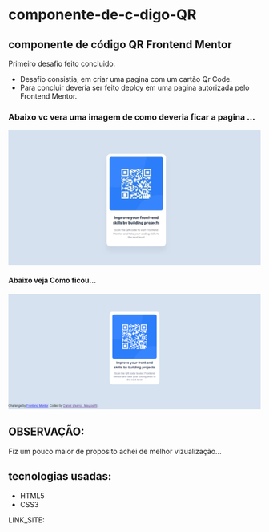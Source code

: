 # componente-de-c-digo-QR
## componente de código QR Frontend Mentor

Primeiro desafio feito concluido.
* Desafio consistia, em criar uma pagina com um cartão Qr Code.
* Para concluir deveria ser feito deploy em uma pagina autorizada pelo Frontend Mentor.
  
 ### Abaixo vc vera uma imagem de como deveria ficar a pagina ...

 <img src=".../../desktop-preview.jpg" alt="Preview" title="Preview" heigth="500" >

 #### Abaixo veja Como ficou...

 <img src=".../../screencapture-10-0-0-107-5500-QR-FILES-index-html-2022-01-26-16_41_50.png" alt="Resultado_Desafio" Title="Resultado">

 ## OBSERVAÇÃO:
 Fiz um pouco maior de proposito achei de melhor vizualização...

 ## tecnologias usadas:
 * HTML5
 * CSS3
  
  LINK_SITE: